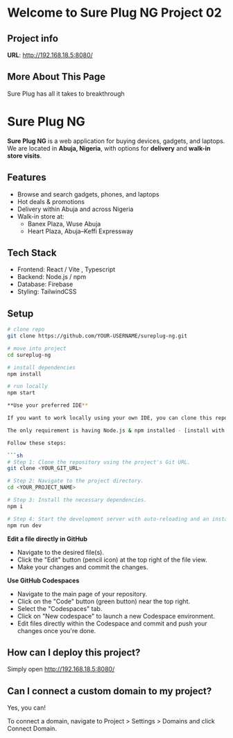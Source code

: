 # Welcome to Sure Plug NG Project 02

## Project info

**URL**: http://192.168.18.5:8080/

## More About This Page

Sure Plug has all it takes to breakthrough

# Sure Plug NG

**Sure Plug NG** is a web application for buying devices, gadgets, and laptops.  
We are located in **Abuja, Nigeria**, with options for **delivery** and **walk-in store visits**.

## Features
- Browse and search gadgets, phones, and laptops
- Hot deals & promotions
- Delivery within Abuja and across Nigeria
- Walk-in store at:
  - Banex Plaza, Wuse Abuja
  - Heart Plaza, Abuja–Keffi Expressway

## Tech Stack
- Frontend: React / Vite , Typescript
- Backend: Node.js / npm
- Database: Firebase 
- Styling: TailwindCSS

## Setup
```bash
# clone repo
git clone https://github.com/YOUR-USERNAME/sureplug-ng.git

# move into project
cd sureplug-ng

# install dependencies
npm install

# run locally
npm start

**Use your preferred IDE**

If you want to work locally using your own IDE, you can clone this repo and push changes. Pushed changes will also be reflected in Lovable.

The only requirement is having Node.js & npm installed - [install with nvm](https://github.com/nvm-sh/nvm#installing-and-updating)

Follow these steps:

```sh
# Step 1: Clone the repository using the project's Git URL.
git clone <YOUR_GIT_URL>

# Step 2: Navigate to the project directory.
cd <YOUR_PROJECT_NAME>

# Step 3: Install the necessary dependencies.
npm i

# Step 4: Start the development server with auto-reloading and an instant preview.
npm run dev
```

**Edit a file directly in GitHub**

- Navigate to the desired file(s).
- Click the "Edit" button (pencil icon) at the top right of the file view.
- Make your changes and commit the changes.

**Use GitHub Codespaces**

- Navigate to the main page of your repository.
- Click on the "Code" button (green button) near the top right.
- Select the "Codespaces" tab.
- Click on "New codespace" to launch a new Codespace environment.
- Edit files directly within the Codespace and commit and push your changes once you're done.

## How can I deploy this project?

Simply open http://192.168.18.5:8080/ 

## Can I connect a custom domain to my project?

Yes, you can!

To connect a domain, navigate to Project > Settings > Domains and click Connect Domain.

